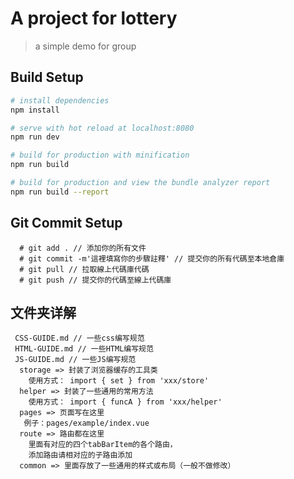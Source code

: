 # A project for lottery

> a simple demo for group

## Build Setup

``` bash
# install dependencies
npm install

# serve with hot reload at localhost:8080
npm run dev

# build for production with minification
npm run build

# build for production and view the bundle analyzer report
npm run build --report
```

## Git Commit Setup
```
  # git add . // 添加你的所有文件
  # git commit -m'這裡填寫你的步驟註釋' // 提交你的所有代碼至本地倉庫
  # git pull // 拉取線上代碼庫代碼
  # git push // 提交你的代碼至線上代碼庫
```


## 文件夹详解

```
 CSS-GUIDE.md // 一些css编写规范
 HTML-GUIDE.md // 一些HTML编写规范
 JS-GUIDE.md // 一些JS编写规范
  storage => 封装了浏览器缓存的工具类 
    使用方式： import { set } from 'xxx/store'
  helper => 封装了一些通用的常用方法
    使用方式： import { funcA } from 'xxx/helper'
  pages => 页面写在这里
   例子：pages/example/index.vue
  route => 路由都在这里
    里面有对应的四个tabBarItem的各个路由，
    添加路由请相对应的子路由添加
  common => 里面存放了一些通用的样式或布局（一般不做修改）
```
